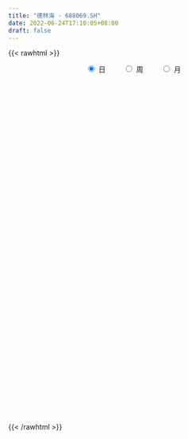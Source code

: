 ```yaml
---
title: "德林海 - 688069.SH"
date: 2022-06-24T17:10:05+08:00
draft: false
---
```

{{< rawhtml >}}
    <div style="text-align: center">
        <label style="padding: 1rem;"><input style="margin-right: .5rem" type="radio" name="period" value="D" checked onclick="period_change(this)">日</label>
        <label style="padding: 1rem;"><input style="margin-right: .5rem" type="radio" name="period" value="W" onclick="period_change(this)">周</label>
        <label style="padding: 1rem;"><input style="margin-right: .5rem" type="radio" name="period" value="M" onclick="period_change(this)">月</label>
    </div>
    <div id="chart" style="height: 700px;"></div> 
    <script type="text/javascript">
        const D_v = [93677.46,52182.31,51827.06,33981.74,26505.98,19137.11,17926.68,19339.42,24303.96,18683.89,17134.97,13377.11,11447.75,19949.18,29196.82,17938.05,12658.68,29806.86,24825.79,13892.78,15264.84,11647.79,11311.52,12765.17,9535.55,9233.59,15041.68,9458.89,7862.81,5105.19,10358.85,4231.89,2905.8,4506.97,6290.43,4703.1,3631.33,7036.57,3127.89,5050.78,4987.23,6193.49,4070.43,8575.22,3436.48,2351.48,2456.66,2104.28,3009.34,1559.45,1830.86,2069.43,4117.67,3912.18,2226.6,2279.69,1812.15,2644.68,2396.75,3240.33,5396.4,3244.3,3629.41,4555.06,3064.76,6438.47,5137.26,7844.57,6648.66,3605.67,2928.32,4538.41,5268.63,4677.07,4340.93,4226.07,4457.02,4857.02,4623.62,5851.42,3403.73,3101.7,3844.32,3073.94,3184.65,5490.24,3430.27,3718.14,4743.76,4038.31,2357.41,3364.7,5530.32,7573.14,4665.45,3254.94,6991.4,3276.77,5532.22,5268.89,2970.92,3210.13,4756.43,5056.07,4980.51,5367.52,4664.9,4570.75,4119.12,4608.38,6399.56,3910.8,5267.02,3517.07,6147.21,4251.77,6709.28,3589.06,11495.56,24255.53,16161.87,15124.19,9750.23,11192.0,14004.21,14953.11,12396.89,9585.35,7440.47,7255.38,10533.1,14235.32,10954.58,7566.96,8082.67,10654.25,6491.43,8355.69,9304.05,6058.83,4812.27,11286.06,7252.68,7857.51,13513.5,22532.73,19321.7,12938.43,7854.5,12315.9,10557.65,7156.27,11275.56,11060.01,7110.91,7168.81,5231.32,6527.81,5850.71,7312.17,7854.84,7429.16,7618.16,7643.63,12282.83,6420.63,5523.84,3660.77,3762.37,6765.65,3372.24,4044.58,6976.57,4211.28,6365.28,3780.75,4220.48,2713.58,3683.99,2016.46,8440.12,8905.58,3811.95,6774.87,5685.2,6538.39,8589.12,14020.47,7364.19,6962.83,4831.37,4454.06,3839.4,5273.05,2817.43,5086.86,3211.27,3146.75,2865.11,3296.49,2639.77,2899.27,1955.84,4783.01,4387.96,4177.79,3621.06,4551.31,5119.97,7939.84,6301.62,5809.59,4508.07,3010.82,2410.77,4266.96,16707.74,5827.24,4056.08,3573.48,4153.22,3179.75,3152.57,3135.73,2520.05,2469.21,3967.2,4381.01,3691.67,3984.54,3051.81,2839.51,2513.45,3307.07,6481.96,3809.91,4073.05,2305.18,3884.01,4340.18,2444.66,3069.17,2157.06,5454.04,8473.06,4569.44,3436.5,4541.76,6955.56,5449.67,6071.04,7311.13,4736.24,3217.25,4112.34,3671.38,8671.7,4876.4,3137.79,6103.13,5046.57,4417.56,5093.34,7577.22,21811.78,7564.97,4368.78,3628.13,4757.16,3155.26,4321.53,2896.18,4667.18,3086.17,2551.4,2189.19,1893.59,3030.15,3464.12,4196.32,2397.97,2361.23,1881.29,2061.02,2731.24,1992.75,1113.99,2724.87,2079.06,2384.74,1282.61,2833.37,1293.91,1261.61,1371.36,1711.1,1399.45,966.52,1276.81,939.13,1854.39,1510.92,2098.25,2297.08,2239.41,1643.67,3499.97,5354.71,3649.71,4493.02,2257.65,1805.47,1622.67,1910.01,3586.72,1858.01,2385.12,2713.17,1762.75,2156.77,2253.28,3929.65,2564.55,2671.65,2855.63,1556.1,2837.14,8011.89,7332.4,3651.04,4872.45,3034.56,4070.58,1507.5,3445.75,1698.34,1671.6,1945.08,1815.03,1451.9,1106.6,1283.6,1435.95,1292.02,941.15,1557.21,1805.29,2710.66,3430.33,1663.0,2199.19,2285.31,1641.75,2016.09,4126.27,2592.01,1629.82,2199.97,1578.73,1059.14,1853.38,1298.98,1331.27,2683.98,1825.9,1149.46,2187.49,1572.84,1387.21,1832.26,664.98,1712.99,1780.13,1020.32,952.23,1468.59,1267.53,985.58,1224.03,1826.64,1261.6,3299.1,1327.06,1989.93,1189.83,1146.1,1738.57,979.77,1865.73,1867.46,1086.19,1680.87,2180.95,1289.19,1766.96,3591.75,1247.47,1210.33,909.09,2412.35,1588.7,1557.25,1229.18,1119.66,658.32,1083.22,951.76,1504.34,672.78,1048.57,1324.67,1108.13,568.07,1280.4,1471.29,1057.4,1039.25,3223.01,3530.84,1174.95,690.72,2453.03,1118.17,636.51,1118.8,863.67,2009.65,2218.1,6626.32,5290.44,3323.32,1080.44,1430.92,1527.06,1304.53,1471.76,2718.21,950.08,1366.12,1077.4,728.62,985.52,1129.23,766.74,1411.54,425.55,618.28,1385.76,1164.54,964.48,1806.67,3987.43,3587.19,2185.43,2053.51,1196.06,766.4,1056.26,1649.7,1361.41,2618.92,4284.91,2769.14,2311.13,3370.3,2092.46,3544.36]
const D_histogram = [0.0,-0.3254700855,-0.3763714905,-1.0404387282,-1.4460139288,-1.5877952749,-1.6329565042,-1.5036169998,-0.8789692101,-0.28093829,0.1880136285,0.2281321949,-0.0031567169,0.5361201724,1.1312970198,1.6071168849,1.6406481028,2.9116009867,3.8682688354,4.5881275353,3.7067386145,3.1396564992,3.5132868709,2.9645449314,2.1047468874,1.3321287393,0.6899095886,-0.2175611744,-0.4723021474,-0.8733860565,-1.5116574105,-1.9879108701,-2.3529012838,-2.678541228,-2.7329797158,-3.0518843792,-3.2020859238,-2.9186690545,-2.6141806299,-2.3683916365,-1.956920817,-1.4280811218,-0.9809708651,-0.9521812023,-0.9909200737,-0.8341226096,-0.6982931837,-0.6864341149,-0.9517218783,-0.8845242592,-0.8006144823,-0.544154203,-0.0385840524,0.4275916484,0.571800155,0.6304255864,0.5849503771,0.537180702,0.3463011553,0.0634528649,-0.1168526261,-0.2455042166,-0.3523454063,-0.513140891,-0.6068959066,-0.4091879242,-0.5079261442,-0.7874137668,-0.7074494388,-0.653017746,-0.4219487559,-0.3918994383,-0.1005159778,-0.003718077,-0.0607518857,-0.1306659009,-0.1466160839,-0.0248260407,-0.0872360723,0.1231918364,0.3133517104,0.4456637477,0.5988601254,0.717460074,0.7656799045,0.9065509748,0.9467098066,0.8307746702,0.7449931344,0.6706992849,0.5453448609,0.3563007478,0.1077171461,-0.2521910224,-0.4607696798,-0.5797444753,-0.7753979562,-0.8654131704,-0.6732032304,-0.7000148469,-0.603918762,-0.5735700808,-0.4896259251,-0.5030090268,-0.586395947,-0.6971031066,-0.6222597204,-0.6506020621,-0.5587702708,-0.4672700452,-0.220165069,0.1088272167,0.2821120615,0.2753234938,0.0705192568,0.0163832117,-0.2353539763,-0.2532336257,0.5138788357,1.2485248926,1.6821483959,1.9847708935,2.0221617902,2.1049980597,1.8593722103,1.6373200123,1.2343735344,1.0994782668,1.0050552401,0.7121058102,0.6198879364,0.883458783,0.9910781991,0.8418019612,0.7767314138,0.3538180311,0.1753409108,-0.096242523,-0.4653338193,-0.5707219329,-0.4957042942,-0.1438504606,0.0213393635,0.1214504231,0.2141753516,0.5764432208,1.1575503026,1.3647263763,1.4007781122,1.3646950082,1.1034908454,0.8272346341,0.2490920294,-0.3876957498,-0.7589418956,-0.9042699731,-1.1025341542,-0.9560343882,-0.8867616871,-0.6792415862,-0.5986176351,-0.3757536259,-0.2953719017,-0.390798807,-0.6632781463,-0.7182284063,-0.7050702191,-0.7421177187,-0.7674326911,-0.6693604907,-0.5511739373,-0.4406356339,-0.4066899553,-0.3507660031,-0.4076430985,-0.4891913548,-0.5737932133,-0.4911930311,-0.4888847007,-0.3648771478,0.0250221193,0.4513145855,0.5962442905,0.8168790966,1.0141006222,1.1942079647,1.1472085785,0.5779970599,0.288182764,-0.0532058172,-0.2653129974,-0.4886881812,-0.5997269173,-0.7123015145,-0.7340746177,-0.803972469,-0.6579448106,-0.5684440494,-0.4954332489,-0.3473878144,-0.2575603464,-0.1764358122,-0.1058930109,-0.0664990824,0.0739877206,0.2486063899,0.3359804493,0.480749719,0.6221759456,0.7654384891,0.817634389,0.6652001646,0.5403158041,0.4124872546,0.2949559527,0.2168092824,-0.24850243,-0.6277508141,-0.8991977648,-1.0344672299,-0.9568717982,-0.8077321534,-0.6860975139,-0.5507771209,-0.4407969209,-0.3246567228,-0.1895822074,-0.0512032918,0.0718985829,0.0920160064,0.1248161858,0.1667526332,0.1888627166,0.233332584,0.375107981,0.4776881152,0.5262608913,0.5302172382,0.4352317476,0.2471190301,0.1694780759,0.0332980874,-0.0840087222,-0.0210484332,0.2167412893,0.2709918421,0.2137619932,0.2078721194,0.2850502528,0.3062136958,0.3874637196,0.5088905991,0.5573532084,0.5709504787,0.4834613538,0.3539665987,0.4370595691,0.434895392,0.4096865771,0.4527463452,0.4057565162,0.3313054231,0.1394052635,0.1733644888,-0.4580280713,-0.9362392844,-1.1553052721,-1.22016326,-1.1732512264,-1.0975505195,-1.0352667485,-0.9593235299,-0.7910977412,-0.6588386502,-0.5347709264,-0.4172933169,-0.2880937089,-0.1468142096,-0.0267327597,0.1216914728,0.2077084491,0.2617525609,0.2795634991,0.3152129836,0.2867039475,0.3024237679,0.2747907811,0.3241919731,0.3362233184,0.277486226,0.1998138549,0.0436900856,-0.0526889039,-0.0751779331,-0.0589383818,-0.0918936148,-0.0905666867,-0.0637864441,-0.0210346862,0.0244291194,0.0302250423,0.0165287738,-0.0304025197,-0.1058461999,-0.172628582,-0.2147716927,-0.3089720959,-0.2067968276,-0.1797894787,0.0626650328,0.1528890052,0.2594059948,0.3125241993,0.303787341,0.4187815781,0.4416103501,0.4880694925,0.5585553519,0.600842048,0.6039989298,0.5102502705,0.4418393779,0.339558393,0.2499922317,0.1616718959,0.1396587917,0.1881212005,0.3805334883,0.5730829856,0.6464666964,0.7464147756,0.7360950047,0.5604364325,0.4160748183,0.1747807957,0.0011302361,-0.1305948876,-0.1688504557,-0.1378345562,-0.1144901727,-0.1013841879,-0.1334419939,-0.1299197905,-0.1748228596,-0.2052059436,-0.2308095111,-0.2713326033,-0.3848346256,-0.5047043392,-0.5770969188,-0.5807981293,-0.560348793,-0.4875429566,-0.3910082397,-0.2218669089,-0.1393844155,-0.0443865789,-0.0364060512,0.0507154313,0.1068152684,0.184959404,0.197097631,0.171884515,0.1203611946,0.0452011083,0.0069261965,-0.0789912915,-0.1454138847,-0.2111202851,-0.3318025932,-0.3554156794,-0.4271824918,-0.3680420802,-0.2712326107,-0.1584605069,-0.0801626447,-0.0439869583,-0.0481341257,-0.0504243493,-0.0845008769,-0.0427095359,0.0528371842,0.0767538588,0.1519865449,0.1612809174,0.1864656881,0.153494662,0.130123624,0.1239090692,0.1036023401,0.0931602367,0.0917888575,0.042996856,-0.0566702497,-0.1273496401,-0.2869074412,-0.3553081508,-0.3315453854,-0.3596345689,-0.4638801061,-0.4676617568,-0.4308229892,-0.3650061103,-0.2823682661,-0.2184028702,-0.1587855644,-0.1308221326,-0.0606869679,-0.019349969,-0.0128640165,0.0531539003,0.1369489664,0.1882528199,0.2192641951,0.2488329325,0.2524059107,0.1712759416,0.163448315,0.180543153,0.2145039814,0.1833765919,0.1464903269,0.1069560916,0.0969469606,0.0451205457,-0.0060514328,-0.1785613557,-0.2779126349,-0.5648841556,-0.4923578695,-0.2916352297,-0.1831541586,-0.1530738667,-0.1120966792,-0.037464181,0.0314614847,0.163324744,0.2762971967,0.337053956,0.3260300314,0.3617476045,0.3915179642,0.400429703,0.3936114806,0.2570552943,0.1816861094,0.13863198,0.1260695958,0.1163974571,0.1585563821,0.2427559473,0.4319397406,0.6441149773,0.6309192772,0.5535767377,0.4266955562,0.3574062724,0.3008668896,0.2163064509,0.2081056549,0.3153679117,0.4210117975,-0.3404802101,-0.8338641249,-1.0516664564,-1.0899450146,-1.0163161325]
const D_fast = [0.0,-0.4068376068,-0.5518318845,-1.4760088042,-2.2430874871,-2.7818176519,-3.2352180072,-3.4817827528,-3.0768772656,-2.549080918,-2.0331255924,-1.9359739773,-2.1680520683,-1.4947451359,-0.6167440335,0.2608550528,0.7045482964,2.7034014269,4.6271364845,6.4940270682,6.5393228011,6.7571548106,8.0091069,8.2015011934,7.8678898712,7.428303908,6.9585621544,5.9967010978,5.623884588,5.0044541647,3.988268458,3.0150372809,2.0618215463,1.0665462951,0.3288628783,-0.7530128798,-1.7037359054,-2.1499862997,-2.4990430326,-2.8453519483,-2.923111333,-2.7512919184,-2.5494243779,-2.7586800157,-3.0451489055,-3.0968820938,-3.1356259638,-3.2953754237,-3.7985936567,-3.9525271024,-4.0687709461,-3.9483492175,-3.45242508,-2.8793514671,-2.5921929218,-2.3759610938,-2.2751987089,-2.1886732084,-2.2929774663,-2.5599625405,-2.769481188,-2.9595088327,-3.1544363739,-3.4435170814,-3.6889960736,-3.5935850723,-3.8193048283,-4.2956458926,-4.3925439243,-4.501366668,-4.3757848669,-4.4437104089,-4.1774559429,-4.0815875613,-4.1538093414,-4.2563898319,-4.3089940357,-4.1934105028,-4.2776295524,-4.0364036847,-3.7679058831,-3.5241779088,-3.2212664998,-2.9233015327,-2.6836617261,-2.3161529121,-2.0393166287,-1.9475580974,-1.8470913496,-1.753710378,-1.7427285868,-1.8426975129,-2.0643518281,-2.4873077522,-2.8110788295,-3.0749897438,-3.4644927138,-3.7708612207,-3.7469520882,-3.9487674164,-4.0036510221,-4.1166948611,-4.1551571866,-4.294292545,-4.524278452,-4.8092613883,-4.8899829322,-5.0809757893,-5.1288365658,-5.1541538515,-4.9620901425,-4.6058910527,-4.3620781925,-4.3000358868,-4.4872103095,-4.5372505517,-4.8478262337,-4.9290142897,-4.0334321193,-2.9866548392,-2.132494237,-1.333679016,-0.7907476718,-0.1816618873,0.0375553158,0.2248331209,0.1304800266,0.2704543257,0.427295109,0.3123721317,0.375126242,0.8595617844,1.2149507502,1.2761250027,1.4052373087,1.0707784338,0.9361365411,0.6404924766,0.1550677255,-0.0930008713,-0.1419093061,0.1739819122,0.3445065772,0.4749802426,0.621249009,1.1276276835,1.9981223408,2.5464800087,2.9327262726,3.2378169207,3.2524854692,3.1830379164,2.6671683191,1.9334566024,1.3724749827,1.001079412,0.5271816923,0.4346728613,0.2822551406,0.319964845,0.2509343872,0.37985999,0.3863987387,0.1932721317,-0.2450267442,-0.4795341058,-0.6426434733,-0.8652204026,-1.0823935477,-1.15166147,-1.1712684009,-1.170889006,-1.2386158162,-1.2703833648,-1.4291712349,-1.6330173298,-1.8610674916,-1.9012655672,-2.021178412,-1.9883901461,-1.5922353492,-1.0531142365,-0.7591234589,-0.3342688787,0.1164778025,0.5951371361,0.8349398945,0.4102276409,0.1924590361,-0.1622309995,-0.4406664291,-0.7862136582,-1.0471841236,-1.3378340994,-1.5431258571,-1.8140168255,-1.8324753698,-1.885085621,-1.9359331327,-1.8747346518,-1.8492972704,-1.8122816893,-1.7682121407,-1.7454429828,-1.5864592496,-1.3496889828,-1.1783198111,-0.9133631117,-0.6163928987,-0.2817707329,-0.0251662357,-0.011300419,-0.0011058285,-0.0258125643,-0.069604878,-0.0935492278,-0.6209865476,-1.1571726353,-1.6534190272,-2.0473052997,-2.2089278176,-2.2617212111,-2.3116109501,-2.3139848373,-2.3142038676,-2.2792278501,-2.1915488866,-2.0659707939,-1.9248942735,-1.8817728484,-1.8177686225,-1.7341440168,-1.6648182543,-1.5620152409,-1.3264628487,-1.1044606856,-0.9243226868,-0.7878120303,-0.773989584,-0.9003225439,-0.9355939792,-1.0634494459,-1.2017584361,-1.1440602553,-0.8520852105,-0.7300866972,-0.7338760478,-0.6877978917,-0.5393571951,-0.4416403281,-0.2635243744,-0.0148748452,0.1729260663,0.3292609563,0.3626371697,0.3216340644,0.513991927,0.6205515979,0.6977644273,0.8540107817,0.9084600817,0.9168353444,0.7597865006,0.8370868481,0.0911872703,-0.6210837639,-1.1289760697,-1.4988748726,-1.7452756456,-1.9439625686,-2.1404954847,-2.3043831485,-2.3339317951,-2.3663823667,-2.3760073745,-2.3628530942,-2.3056769135,-2.2011009666,-2.0877027066,-1.9088556059,-1.7709115173,-1.6514292653,-1.5637274524,-1.449274722,-1.4061077711,-1.3147820088,-1.2737173003,-1.1432681151,-1.0471809401,-1.0365464761,-1.0642653835,-1.2094666313,-1.3190178468,-1.3603013593,-1.3587964034,-1.4147250402,-1.4360397837,-1.4252061521,-1.3877130658,-1.3361419804,-1.3227897968,-1.3323538719,-1.3868857954,-1.4887910255,-1.5987305531,-1.694566587,-1.8660100142,-1.8155339528,-1.8334739735,-1.5753532038,-1.4469069801,-1.2755384918,-1.1442892374,-1.0770792605,-0.8573896289,-0.7241582694,-0.5556817538,-0.3455570564,-0.1530598484,0.0010967658,0.0349106742,0.0769596261,0.0595682394,0.032500136,-0.0154022258,-0.002500632,0.0929920769,0.3805377368,0.7163579805,0.9513583653,1.2379101385,1.4116141187,1.3760646546,1.3357217451,1.1381229214,0.9647549208,0.8003810751,0.7199128932,0.7164701536,0.711191994,0.6989519317,0.6335336273,0.6045758831,0.515967099,0.4342825292,0.3509765839,0.2426203408,0.0329096622,-0.2131361363,-0.4298029455,-0.5787036884,-0.6983415504,-0.747421453,-0.7486387961,-0.6349641926,-0.587327803,-0.5034266111,-0.5045475963,-0.4047472559,-0.3219436018,-0.1975596151,-0.1361469804,-0.1183889677,-0.1398219894,-0.2036817986,-0.2402251613,-0.3458904722,-0.4486665366,-0.5671530082,-0.7707859646,-0.8832529707,-1.061815406,-1.0946855145,-1.0656841976,-0.9925272206,-0.9342700196,-0.9090910727,-0.9252717716,-0.9401680825,-0.9953698293,-0.9642558723,-0.8554998561,-0.8123947169,-0.6991653945,-0.6495507927,-0.5777495999,-0.5723469605,-0.5631870925,-0.5384243801,-0.5328305241,-0.5199825683,-0.4984067332,-0.5364495207,-0.6502841888,-0.7528009892,-0.9840856507,-1.1413133979,-1.2004369789,-1.3184348046,-1.5386503684,-1.6593474582,-1.730214438,-1.7556490866,-1.7436033089,-1.7342386306,-1.7143177158,-1.7190598172,-1.6640963945,-1.6275968878,-1.6243269394,-1.5450205475,-1.4269882399,-1.3286211814,-1.2427937574,-1.1510167869,-1.084342331,-1.1226533148,-1.0896188626,-1.0273882364,-0.9398014125,-0.9250846541,-0.9253483374,-0.9381435498,-0.9239159407,-0.9644622191,-1.0171470559,-1.2342973176,-1.4031267556,-1.8313193151,-1.8818824964,-1.7540686641,-1.6913761326,-1.6995643073,-1.6866112897,-1.6213448367,-1.5445537999,-1.3718593545,-1.1898126027,-1.0447923543,-0.9743087711,-0.8481542968,-0.7205044461,-0.6114852816,-0.5199006338,-0.5921929966,-0.6221406541,-0.6305367885,-0.6115817738,-0.5921545482,-0.5103565277,-0.3654679757,-0.0682992472,0.3049047338,0.449438853,0.510490498,0.4902832055,0.5103454898,0.5290228294,0.4985390034,0.5423646211,0.7284688559,0.9393656911,0.0927536309,-0.6090963151,-1.0898152607,-1.4005800726,-1.5810302236]
const D_slow = [0.0,-0.0813675214,-0.175460394,-0.435570076,-0.7970735582,-1.194022377,-1.602261503,-1.978165753,-2.1979080555,-2.268142628,-2.2211392209,-2.1641061722,-2.1648953514,-2.0308653083,-1.7480410533,-1.3462618321,-0.9360998064,-0.2081995597,0.7588676491,1.9058995329,2.8325841865,3.6174983114,4.4958200291,5.2369562619,5.7631429838,6.0961751686,6.2686525658,6.2142622722,6.0961867353,5.8778402212,5.4999258686,5.002948151,4.4147228301,3.7450875231,3.0618425941,2.2988714993,1.4983500184,0.7686827548,0.1151375973,-0.4769603118,-0.9661905161,-1.3232107965,-1.5684535128,-1.8064988134,-2.0542288318,-2.2627594842,-2.4373327801,-2.6089413089,-2.8468717784,-3.0680028432,-3.2681564638,-3.4041950145,-3.4138410276,-3.3069431155,-3.1639930768,-3.0063866802,-2.8601490859,-2.7258539104,-2.6392786216,-2.6234154054,-2.6526285619,-2.714004616,-2.8020909676,-2.9303761904,-3.082100167,-3.1843971481,-3.3113786841,-3.5082321258,-3.6850944855,-3.848348922,-3.953836111,-4.0518109706,-4.076939965,-4.0778694843,-4.0930574557,-4.1257239309,-4.1623779519,-4.1685844621,-4.1903934801,-4.159595521,-4.0812575935,-3.9698416565,-3.8201266252,-3.6407616067,-3.4493416306,-3.2227038869,-2.9860264352,-2.7783327677,-2.5920844841,-2.4244096629,-2.2880734476,-2.1989982607,-2.1720689742,-2.2351167298,-2.3503091497,-2.4952452686,-2.6890947576,-2.9054480502,-3.0737488578,-3.2487525695,-3.39973226,-3.5431247802,-3.6655312615,-3.7912835182,-3.937882505,-4.1121582816,-4.2677232117,-4.4303737272,-4.570066295,-4.6868838063,-4.7419250735,-4.7147182694,-4.644190254,-4.5753593805,-4.5577295663,-4.5536337634,-4.6124722575,-4.6757806639,-4.547310955,-4.2351797319,-3.8146426329,-3.3184499095,-2.812909462,-2.286659947,-1.8218168945,-1.4124868914,-1.1038935078,-0.8290239411,-0.5777601311,-0.3997336785,-0.2447616944,-0.0238969986,0.2238725511,0.4343230414,0.6285058949,0.7169604027,0.7607956304,0.7367349996,0.6204015448,0.4777210616,0.353794988,0.3178323729,0.3231672137,0.3535298195,0.4070736574,0.5511844626,0.8405720383,1.1817536324,1.5319481604,1.8731219125,2.1489946238,2.3558032823,2.4180762897,2.3211523522,2.1314168783,1.905349385,1.6297158465,1.3907072495,1.1690168277,0.9992064311,0.8495520224,0.7556136159,0.6817706404,0.5840709387,0.4182514021,0.2386943005,0.0624267458,-0.1231026839,-0.3149608567,-0.4823009793,-0.6200944637,-0.7302533721,-0.831925861,-0.9196173617,-1.0215281363,-1.143825975,-1.2872742784,-1.4100725361,-1.5322937113,-1.6235129982,-1.6172574684,-1.504428822,-1.3553677494,-1.1511479753,-0.8976228197,-0.5990708286,-0.3122686839,-0.167769419,-0.095723728,-0.1090251823,-0.1753534316,-0.2975254769,-0.4474572063,-0.6255325849,-0.8090512393,-1.0100443566,-1.1745305592,-1.3166415716,-1.4404998838,-1.5273468374,-1.591736924,-1.6358458771,-1.6623191298,-1.6789439004,-1.6604469702,-1.5982953727,-1.5143002604,-1.3941128307,-1.2385688443,-1.047209222,-0.8428006247,-0.6765005836,-0.5414216326,-0.4382998189,-0.3645608307,-0.3103585101,-0.3724841176,-0.5294218212,-0.7542212624,-1.0128380698,-1.2520560194,-1.4539890577,-1.6255134362,-1.7632077164,-1.8734069466,-1.9545711273,-2.0019666792,-2.0147675021,-1.9967928564,-1.9737888548,-1.9425848084,-1.90089665,-1.8536809709,-1.7953478249,-1.7015708296,-1.5821488008,-1.450583578,-1.3180292685,-1.2092213316,-1.147441574,-1.1050720551,-1.0967475332,-1.1177497138,-1.1230118221,-1.0688264998,-1.0010785393,-0.947638041,-0.8956700111,-0.8244074479,-0.7478540239,-0.650988094,-0.5237654443,-0.3844271422,-0.2416895225,-0.120824184,-0.0323325343,0.0769323579,0.1856562059,0.2880778502,0.4012644365,0.5027035655,0.5855299213,0.6203812372,0.6637223594,0.5492153416,0.3151555205,0.0263292024,-0.2787116126,-0.5720244192,-0.8464120491,-1.1052287362,-1.3450596187,-1.542834054,-1.7075437165,-1.8412364481,-1.9455597773,-2.0175832046,-2.054286757,-2.0609699469,-2.0305470787,-1.9786199664,-1.9131818262,-1.8432909514,-1.7644877055,-1.6928117187,-1.6172057767,-1.5485080814,-1.4674600881,-1.3834042585,-1.3140327021,-1.2640792383,-1.2531567169,-1.2663289429,-1.2851234262,-1.2998580216,-1.3228314253,-1.345473097,-1.361419708,-1.3666783796,-1.3605710997,-1.3530148392,-1.3488826457,-1.3564832756,-1.3829448256,-1.4261019711,-1.4797948943,-1.5570379183,-1.6087371252,-1.6536844948,-1.6380182366,-1.5997959853,-1.5349444866,-1.4568134368,-1.3808666015,-1.276171207,-1.1657686195,-1.0437512464,-0.9041124084,-0.7539018964,-0.6029021639,-0.4753395963,-0.3648797518,-0.2799901536,-0.2174920957,-0.1770741217,-0.1421594238,-0.0951291236,0.0000042484,0.1432749948,0.3048916689,0.4914953629,0.675519114,0.8156282221,0.9196469267,0.9633421257,0.9636246847,0.9309759628,0.8887633489,0.8543047098,0.8256821666,0.8003361197,0.7669756212,0.7344956736,0.6907899587,0.6394884728,0.581786095,0.5139529441,0.4177442878,0.2915682029,0.1472939732,0.0020944409,-0.1379927573,-0.2598784965,-0.3576305564,-0.4130972836,-0.4479433875,-0.4590400322,-0.4681415451,-0.4554626872,-0.4287588701,-0.3825190191,-0.3332446114,-0.2902734826,-0.260183184,-0.2488829069,-0.2471513578,-0.2668991807,-0.3032526518,-0.3560327231,-0.4389833714,-0.5278372913,-0.6346329142,-0.7266434343,-0.7944515869,-0.8340667137,-0.8541073749,-0.8651041144,-0.8771376459,-0.8897437332,-0.9108689524,-0.9215463364,-0.9083370403,-0.8891485756,-0.8511519394,-0.8108317101,-0.764215288,-0.7258416225,-0.6933107165,-0.6623334493,-0.6364328642,-0.613142805,-0.5901955907,-0.5794463767,-0.5936139391,-0.6254513491,-0.6971782094,-0.7860052471,-0.8688915935,-0.9588002357,-1.0747702622,-1.1916857014,-1.2993914487,-1.3906429763,-1.4612350428,-1.5158357604,-1.5555321515,-1.5882376846,-1.6034094266,-1.6082469188,-1.611462923,-1.5981744479,-1.5639372063,-1.5168740013,-1.4620579525,-1.3998497194,-1.3367482417,-1.2939292563,-1.2530671776,-1.2079313893,-1.154305394,-1.108461246,-1.0718386643,-1.0450996414,-1.0208629012,-1.0095827648,-1.011095623,-1.0557359619,-1.1252141207,-1.2664351596,-1.3895246269,-1.4624334344,-1.508221974,-1.5464904407,-1.5745146105,-1.5838806557,-1.5760152846,-1.5351840986,-1.4661097994,-1.3818463104,-1.3003388025,-1.2099019014,-1.1120224103,-1.0119149846,-0.9135121144,-0.8492482909,-0.8038267635,-0.7691687685,-0.7376513696,-0.7085520053,-0.6689129098,-0.608223923,-0.5002389878,-0.3392102435,-0.1814804242,-0.0430862397,0.0635876493,0.1529392174,0.2281559398,0.2822325525,0.3342589662,0.4131009442,0.5183538935,0.433233841,0.2247678098,-0.0381488043,-0.3106350579,-0.5647140911]
const D_data = [['2020-07-22', 92.0, 101.7, 86.99, 125.0],['2020-07-23', 94.78, 96.6, 92.8, 102.08],['2020-07-24', 96.01, 98.72, 96.0, 105.5],['2020-07-27', 97.98, 88.48, 87.05, 98.0],['2020-07-28', 88.99, 87.73, 84.11, 91.77],['2020-07-29', 86.93, 88.19, 84.8, 89.52],['2020-07-30', 88.36, 87.4, 86.88, 89.65],['2020-07-31', 87.6, 88.3, 85.79, 88.77],['2020-08-03', 88.67, 95.3, 88.67, 96.8],['2020-08-04', 96.58, 97.5, 95.28, 100.0],['2020-08-05', 97.65, 98.42, 94.3, 99.55],['2020-08-06', 99.0, 94.28, 92.9, 101.0],['2020-08-07', 94.2, 90.14, 90.02, 94.99],['2020-08-10', 90.68, 100.55, 89.02, 104.8],['2020-08-11', 101.3, 104.73, 101.3, 111.01],['2020-08-12', 105.88, 107.02, 96.84, 108.73],['2020-08-13', 107.11, 104.0, 101.88, 109.99],['2020-08-14', 104.42, 124.8, 104.42, 124.8],['2020-08-17', 130.6, 129.67, 120.79, 133.9],['2020-08-18', 125.67, 134.84, 125.38, 140.87],['2020-08-19', 134.37, 118.0, 116.57, 135.88],['2020-08-20', 115.89, 121.22, 115.89, 127.5],['2020-08-21', 123.99, 135.74, 121.47, 136.85],['2020-08-24', 132.71, 127.0, 125.5, 147.98],['2020-08-25', 129.29, 122.1, 117.5, 129.29],['2020-08-26', 121.07, 120.99, 119.45, 131.5],['2020-08-27', 121.42, 120.48, 104.7, 123.0],['2020-08-28', 117.35, 114.03, 108.61, 119.88],['2020-08-31', 115.73, 119.66, 114.0, 122.8],['2020-09-01', 123.5, 116.36, 115.55, 123.5],['2020-09-02', 118.78, 110.42, 108.79, 119.06],['2020-09-03', 109.02, 108.77, 107.01, 110.69],['2020-09-04', 106.01, 106.81, 105.11, 110.59],['2020-09-07', 105.0, 103.99, 102.32, 109.15],['2020-09-08', 105.49, 104.67, 98.03, 107.5],['2020-09-09', 100.02, 98.4, 98.16, 102.73],['2020-09-10', 100.99, 97.0, 97.0, 101.94],['2020-09-11', 99.99, 100.5, 94.0, 103.86],['2020-09-14', 103.5, 100.2, 98.27, 103.63],['2020-09-15', 99.9, 98.93, 97.18, 100.64],['2020-09-16', 98.99, 100.95, 96.9, 102.86],['2020-09-17', 100.47, 103.45, 99.92, 105.66],['2020-09-18', 102.51, 103.9, 100.5, 105.65],['2020-09-21', 100.15, 98.93, 95.8, 107.5],['2020-09-22', 97.14, 97.0, 95.0, 99.74],['2020-09-23', 97.0, 98.73, 97.0, 99.75],['2020-09-24', 99.34, 98.31, 97.0, 99.34],['2020-09-25', 95.0, 96.24, 95.0, 99.12],['2020-09-28', 97.8, 91.03, 91.03, 97.8],['2020-09-29', 92.0, 93.5, 91.2, 94.01],['2020-09-30', 93.0, 92.99, 91.26, 94.04],['2020-10-09', 93.58, 95.06, 93.58, 96.5],['2020-10-12', 96.82, 99.53, 94.72, 101.66],['2020-10-13', 99.53, 101.35, 99.5, 102.5],['2020-10-14', 98.0, 98.91, 97.67, 101.0],['2020-10-15', 99.56, 98.43, 97.2, 102.88],['2020-10-16', 98.49, 97.23, 96.0, 98.88],['2020-10-19', 96.16, 97.0, 94.56, 97.64],['2020-10-20', 96.73, 94.53, 93.02, 96.73],['2020-10-21', 93.96, 91.88, 91.17, 93.97],['2020-10-22', 92.47, 91.51, 88.08, 92.5],['2020-10-23', 90.12, 90.79, 90.03, 93.33],['2020-10-26', 90.77, 89.79, 88.28, 91.91],['2020-10-27', 89.29, 87.63, 86.1, 89.37],['2020-10-28', 86.12, 86.9, 86.11, 88.27],['2020-10-29', 86.0, 89.98, 86.0, 94.1],['2020-10-30', 89.98, 85.7, 85.7, 90.74],['2020-11-02', 86.1, 81.4, 79.25, 86.8],['2020-11-03', 81.48, 84.25, 80.2, 85.34],['2020-11-04', 84.28, 83.21, 82.21, 86.5],['2020-11-05', 85.97, 85.21, 83.59, 86.0],['2020-11-06', 85.88, 82.5, 81.35, 85.88],['2020-11-09', 82.49, 85.87, 82.01, 86.0],['2020-11-10', 86.0, 83.86, 83.23, 86.51],['2020-11-11', 83.0, 81.43, 81.25, 83.97],['2020-11-12', 82.21, 80.26, 80.12, 82.39],['2020-11-13', 80.0, 80.0, 79.0, 81.59],['2020-11-16', 80.96, 81.35, 80.03, 82.2],['2020-11-17', 81.35, 78.56, 78.4, 81.35],['2020-11-18', 79.77, 81.8, 78.5, 82.63],['2020-11-19', 81.39, 82.22, 80.82, 82.45],['2020-11-20', 82.22, 82.1, 81.01, 83.6],['2020-11-23', 81.22, 83.0, 81.22, 83.58],['2020-11-24', 83.0, 83.3, 82.05, 84.35],['2020-11-25', 82.81, 82.96, 82.41, 84.12],['2020-11-26', 81.71, 84.83, 81.71, 85.33],['2020-11-27', 85.3, 84.36, 83.67, 85.66],['2020-11-30', 84.21, 82.5, 82.16, 84.71],['2020-12-01', 82.79, 82.58, 81.63, 83.08],['2020-12-02', 82.08, 82.5, 82.08, 83.8],['2020-12-03', 82.5, 81.47, 81.3, 82.8],['2020-12-04', 81.42, 79.86, 79.83, 81.78],['2020-12-07', 80.06, 77.8, 77.71, 80.14],['2020-12-08', 77.8, 74.38, 74.25, 78.37],['2020-12-09', 74.05, 74.12, 73.63, 76.54],['2020-12-10', 74.19, 73.59, 72.53, 75.3],['2020-12-11', 72.95, 70.86, 70.0, 74.27],['2020-12-14', 70.21, 70.35, 69.52, 71.43],['2020-12-15', 72.05, 73.12, 70.13, 74.32],['2020-12-16', 72.63, 69.82, 69.82, 73.79],['2020-12-17', 70.21, 70.55, 68.06, 71.2],['2020-12-18', 70.14, 69.1, 68.88, 70.48],['2020-12-21', 69.98, 69.14, 68.16, 69.98],['2020-12-22', 68.98, 67.18, 66.76, 69.0],['2020-12-23', 67.18, 65.05, 64.52, 67.48],['2020-12-24', 65.21, 63.09, 62.67, 66.34],['2020-12-25', 62.88, 64.19, 62.36, 65.0],['2020-12-28', 64.18, 61.89, 61.31, 64.43],['2020-12-29', 62.28, 62.44, 60.42, 63.28],['2020-12-30', 61.65, 61.86, 61.16, 62.48],['2020-12-31', 61.89, 63.78, 61.4, 64.48],['2021-01-04', 63.78, 65.65, 63.0, 66.66],['2021-01-05', 65.65, 64.55, 63.45, 66.08],['2021-01-06', 64.6, 62.31, 62.31, 64.85],['2021-01-07', 62.87, 58.74, 58.51, 62.87],['2021-01-08', 58.88, 59.31, 57.53, 60.83],['2021-01-11', 59.33, 55.26, 55.18, 59.99],['2021-01-12', 55.79, 56.6, 55.07, 56.81],['2021-01-13', 67.58, 67.92, 64.5, 67.92],['2021-01-14', 71.66, 71.67, 69.0, 73.58],['2021-01-15', 70.98, 71.67, 69.12, 74.28],['2021-01-18', 71.8, 72.99, 71.32, 74.78],['2021-01-19', 72.52, 71.76, 71.41, 74.27],['2021-01-20', 72.39, 73.95, 70.99, 74.51],['2021-01-21', 73.8, 70.69, 70.63, 73.8],['2021-01-22', 71.59, 70.89, 70.41, 73.29],['2021-01-25', 69.73, 67.9, 67.9, 70.59],['2021-01-26', 67.58, 70.6, 67.38, 71.1],['2021-01-27', 70.3, 71.23, 68.84, 71.71],['2021-01-28', 69.93, 68.31, 68.1, 71.9],['2021-01-29', 69.0, 70.27, 67.21, 72.58],['2021-02-01', 71.88, 75.78, 70.3, 76.47],['2021-02-02', 75.0, 75.6, 74.3, 77.88],['2021-02-03', 75.29, 73.05, 72.96, 76.4],['2021-02-04', 72.81, 74.25, 71.77, 76.35],['2021-02-05', 73.99, 68.99, 68.98, 74.48],['2021-02-08', 68.44, 70.74, 66.77, 71.81],['2021-02-09', 70.74, 68.49, 67.32, 71.88],['2021-02-10', 68.18, 65.4, 65.14, 68.8],['2021-02-18', 66.23, 67.08, 65.43, 67.63],['2021-02-19', 66.08, 68.89, 66.08, 69.14],['2021-02-22', 68.9, 73.31, 68.66, 73.88],['2021-02-23', 73.19, 72.37, 71.11, 73.66],['2021-02-24', 73.36, 72.38, 71.0, 74.5],['2021-02-25', 76.0, 73.0, 73.0, 78.82],['2021-02-26', 71.71, 78.0, 71.24, 83.8],['2021-03-01', 79.0, 84.1, 78.99, 84.28],['2021-03-02', 85.0, 82.71, 82.0, 85.59],['2021-03-03', 82.5, 82.53, 81.72, 83.22],['2021-03-04', 82.07, 82.98, 81.03, 84.28],['2021-03-05', 81.9, 80.63, 79.01, 82.65],['2021-03-08', 80.48, 80.08, 79.83, 81.99],['2021-03-09', 80.4, 74.75, 74.71, 80.5],['2021-03-10', 74.98, 71.0, 71.0, 75.46],['2021-03-11', 71.0, 71.45, 69.31, 72.85],['2021-03-12', 71.22, 72.5, 70.2, 73.69],['2021-03-15', 73.0, 70.35, 69.66, 73.5],['2021-03-16', 70.57, 73.92, 70.41, 75.0],['2021-03-17', 73.99, 72.98, 71.5, 73.99],['2021-03-18', 72.98, 74.99, 72.7, 75.38],['2021-03-19', 74.88, 73.8, 73.6, 75.8],['2021-03-22', 73.66, 76.13, 73.66, 76.47],['2021-03-23', 77.19, 75.0, 74.38, 77.3],['2021-03-24', 74.63, 72.57, 72.12, 76.0],['2021-03-25', 72.2, 69.0, 68.31, 72.2],['2021-03-26', 68.68, 70.33, 68.68, 71.39],['2021-03-29', 70.38, 70.52, 70.1, 71.69],['2021-03-30', 70.28, 69.24, 68.89, 70.28],['2021-03-31', 69.24, 68.58, 68.38, 69.83],['2021-04-01', 68.3, 69.69, 67.5, 70.47],['2021-04-02', 69.0, 69.96, 68.01, 69.96],['2021-04-06', 69.86, 69.99, 68.68, 70.34],['2021-04-07', 69.9, 68.97, 68.72, 70.98],['2021-04-08', 69.14, 69.06, 68.63, 69.46],['2021-04-09', 69.07, 67.2, 66.87, 69.46],['2021-04-12', 67.16, 66.0, 65.88, 67.85],['2021-04-13', 66.01, 64.91, 64.68, 66.48],['2021-04-14', 65.06, 66.38, 64.72, 66.88],['2021-04-15', 66.6, 65.0, 64.79, 66.6],['2021-04-16', 64.8, 66.3, 64.8, 66.45],['2021-04-19', 66.3, 70.66, 66.01, 70.94],['2021-04-20', 70.5, 73.3, 69.5, 73.6],['2021-04-21', 73.33, 71.54, 71.0, 73.33],['2021-04-22', 72.7, 73.87, 71.65, 74.81],['2021-04-23', 73.87, 75.3, 73.55, 75.7],['2021-04-26', 75.1, 76.89, 74.87, 79.2],['2021-04-27', 76.26, 75.28, 73.28, 78.11],['2021-04-28', 73.7, 67.72, 67.21, 74.0],['2021-04-29', 68.0, 69.22, 67.72, 71.0],['2021-04-30', 69.22, 66.94, 66.31, 70.46],['2021-05-06', 66.97, 66.91, 66.52, 68.38],['2021-05-07', 67.6, 65.25, 65.14, 67.6],['2021-05-10', 65.2, 65.26, 64.93, 66.69],['2021-05-11', 65.65, 64.03, 63.2, 65.65],['2021-05-12', 63.98, 64.12, 63.33, 64.37],['2021-05-13', 63.71, 62.52, 62.51, 64.7],['2021-05-14', 63.37, 64.69, 62.52, 64.75],['2021-05-17', 64.19, 63.95, 63.21, 65.0],['2021-05-18', 64.46, 63.56, 63.17, 64.46],['2021-05-19', 63.27, 64.55, 63.0, 65.37],['2021-05-20', 64.2, 64.0, 63.3, 64.78],['2021-05-21', 64.0, 63.95, 63.38, 65.33],['2021-05-24', 64.49, 63.88, 63.52, 64.49],['2021-05-25', 64.21, 63.48, 62.75, 64.21],['2021-05-26', 63.4, 65.0, 63.39, 65.18],['2021-05-27', 65.0, 66.18, 64.66, 66.6],['2021-05-28', 66.15, 65.81, 65.02, 66.73],['2021-05-31', 65.51, 67.28, 65.48, 67.5],['2021-06-01', 67.88, 68.27, 67.21, 68.32],['2021-06-02', 68.27, 69.46, 67.63, 69.97],['2021-06-03', 69.46, 69.35, 68.04, 69.87],['2021-06-04', 68.71, 67.0, 67.0, 69.35],['2021-06-07', 67.45, 66.99, 66.66, 67.81],['2021-06-08', 66.68, 66.58, 66.28, 67.29],['2021-06-09', 66.58, 66.27, 66.01, 67.3],['2021-06-10', 66.5, 66.39, 65.68, 66.5],['2021-06-11', 66.07, 60.0, 59.1, 66.07],['2021-06-15', 59.59, 58.37, 58.0, 59.78],['2021-06-16', 57.81, 57.25, 57.0, 58.85],['2021-06-17', 57.01, 56.95, 56.5, 57.55],['2021-06-18', 56.94, 58.5, 56.68, 58.78],['2021-06-21', 58.48, 59.11, 58.22, 59.29],['2021-06-22', 59.13, 58.68, 58.18, 59.49],['2021-06-23', 58.8, 58.81, 58.6, 59.94],['2021-06-24', 58.8, 58.5, 58.02, 58.88],['2021-06-25', 58.31, 58.61, 57.98, 58.68],['2021-06-28', 58.53, 59.04, 58.48, 59.83],['2021-06-29', 59.04, 59.44, 58.9, 60.28],['2021-06-30', 59.5, 59.68, 59.41, 60.59],['2021-07-01', 59.7, 58.56, 58.21, 59.7],['2021-07-02', 58.56, 58.67, 57.5, 59.19],['2021-07-05', 58.67, 58.83, 58.51, 59.46],['2021-07-06', 58.53, 58.63, 58.21, 59.6],['2021-07-07', 58.53, 59.0, 57.63, 59.53],['2021-07-08', 58.89, 60.72, 58.54, 61.38],['2021-07-09', 60.0, 61.0, 60.0, 61.18],['2021-07-12', 61.69, 60.92, 60.3, 61.78],['2021-07-13', 60.59, 60.73, 60.4, 60.98],['2021-07-14', 60.3, 59.45, 59.2, 60.8],['2021-07-15', 59.85, 57.62, 57.49, 60.27],['2021-07-16', 57.51, 58.29, 57.5, 58.45],['2021-07-19', 58.2, 56.9, 56.52, 58.2],['2021-07-20', 56.36, 56.27, 56.08, 56.86],['2021-07-21', 56.37, 58.18, 56.37, 59.32],['2021-07-22', 58.2, 61.11, 57.22, 62.29],['2021-07-23', 60.5, 59.65, 59.4, 61.11],['2021-07-26', 59.65, 58.3, 57.68, 59.85],['2021-07-27', 58.3, 58.81, 57.72, 59.68],['2021-07-28', 58.85, 60.12, 57.79, 60.99],['2021-07-29', 60.98, 59.81, 59.66, 61.34],['2021-07-30', 59.3, 61.02, 59.3, 61.59],['2021-08-02', 61.29, 62.35, 60.5, 63.47],['2021-08-03', 62.4, 62.26, 61.8, 63.42],['2021-08-04', 61.89, 62.4, 61.4, 62.7],['2021-08-05', 62.45, 61.33, 60.8, 62.7],['2021-08-06', 61.29, 60.54, 60.03, 61.3],['2021-08-09', 60.6, 63.4, 59.77, 64.0],['2021-08-10', 63.4, 62.92, 62.31, 63.88],['2021-08-11', 63.5, 62.93, 62.72, 63.5],['2021-08-12', 62.69, 64.23, 62.61, 64.3],['2021-08-13', 64.6, 63.5, 62.73, 64.6],['2021-08-16', 63.94, 63.2, 62.63, 64.28],['2021-08-17', 63.67, 61.28, 61.0, 63.67],['2021-08-18', 61.22, 63.9, 60.7, 64.46],['2021-08-19', 56.2, 53.91, 53.61, 57.0],['2021-08-20', 53.72, 52.32, 52.0, 53.91],['2021-08-23', 52.37, 52.86, 52.02, 53.14],['2021-08-24', 52.86, 53.05, 52.31, 53.44],['2021-08-25', 53.17, 53.38, 52.6, 53.66],['2021-08-26', 53.36, 53.06, 52.66, 53.38],['2021-08-27', 53.14, 52.27, 52.01, 53.28],['2021-08-30', 52.3, 51.84, 51.39, 52.3],['2021-08-31', 52.16, 52.75, 52.16, 53.57],['2021-09-01', 52.52, 52.3, 51.88, 52.65],['2021-09-02', 52.28, 52.16, 51.75, 52.38],['2021-09-03', 52.47, 52.08, 51.9, 52.86],['2021-09-06', 52.18, 52.33, 51.91, 52.49],['2021-09-07', 52.49, 52.75, 52.29, 52.95],['2021-09-08', 52.74, 52.83, 52.55, 53.48],['2021-09-09', 53.16, 53.66, 52.76, 53.76],['2021-09-10', 53.21, 53.36, 53.0, 53.77],['2021-09-13', 53.98, 53.25, 53.17, 53.98],['2021-09-14', 52.83, 52.94, 52.58, 53.61],['2021-09-15', 52.94, 53.29, 52.6, 53.43],['2021-09-16', 52.8, 52.5, 52.42, 53.56],['2021-09-17', 52.41, 53.02, 52.01, 53.2],['2021-09-22', 52.25, 52.45, 52.25, 52.99],['2021-09-23', 52.45, 53.5, 52.45, 53.61],['2021-09-24', 53.7, 53.26, 52.86, 53.7],['2021-09-27', 52.88, 52.3, 51.88, 53.6],['2021-09-28', 51.68, 51.7, 51.67, 52.25],['2021-09-29', 52.15, 50.0, 49.89, 52.15],['2021-09-30', 50.91, 49.88, 49.88, 50.91],['2021-10-08', 50.21, 50.25, 50.0, 50.75],['2021-10-11', 50.57, 50.48, 49.53, 50.58],['2021-10-12', 50.38, 49.57, 49.38, 50.39],['2021-10-13', 49.6, 49.65, 49.08, 49.8],['2021-10-14', 49.65, 49.79, 49.4, 49.85],['2021-10-15', 50.3, 49.95, 49.58, 50.7],['2021-10-18', 49.88, 50.03, 49.58, 50.29],['2021-10-19', 50.43, 49.5, 49.5, 50.43],['2021-10-20', 49.05, 49.06, 48.92, 49.59],['2021-10-21', 49.41, 48.28, 48.06, 49.42],['2021-10-22', 47.98, 47.34, 47.13, 48.0],['2021-10-25', 47.5, 46.75, 46.53, 47.95],['2021-10-26', 46.51, 46.4, 46.31, 46.8],['2021-10-27', 46.39, 44.95, 44.2, 46.39],['2021-10-28', 44.84, 47.0, 44.23, 47.8],['2021-10-29', 46.87, 46.02, 45.21, 47.56],['2021-11-01', 46.48, 49.17, 46.17, 49.98],['2021-11-02', 48.56, 48.02, 47.7, 49.26],['2021-11-03', 49.05, 48.7, 47.72, 49.05],['2021-11-04', 48.0, 48.48, 48.0, 49.05],['2021-11-05', 48.48, 47.87, 47.82, 48.48],['2021-11-08', 48.7, 49.81, 47.56, 50.78],['2021-11-09', 49.65, 49.2, 49.0, 50.53],['2021-11-10', 48.91, 49.9, 48.73, 49.94],['2021-11-11', 49.01, 50.8, 49.01, 51.27],['2021-11-12', 50.0, 51.1, 50.0, 51.68],['2021-11-15', 51.48, 51.12, 50.35, 51.73],['2021-11-16', 51.12, 50.03, 49.77, 52.0],['2021-11-17', 49.78, 50.23, 49.78, 51.28],['2021-11-18', 50.23, 49.61, 49.56, 50.88],['2021-11-19', 49.34, 49.45, 48.9, 49.93],['2021-11-22', 49.85, 49.12, 48.96, 49.9],['2021-11-23', 49.09, 49.75, 49.09, 50.1],['2021-11-24', 49.97, 50.82, 49.21, 51.0],['2021-11-25', 50.98, 53.5, 50.58, 53.95],['2021-11-26', 53.66, 54.94, 52.55, 55.7],['2021-11-29', 54.14, 54.69, 54.02, 55.78],['2021-11-30', 54.18, 56.11, 54.16, 56.15],['2021-12-01', 56.44, 55.65, 55.17, 56.44],['2021-12-02', 55.64, 53.7, 53.38, 55.65],['2021-12-03', 54.22, 53.74, 53.51, 54.25],['2021-12-06', 53.8, 51.85, 51.8, 53.88],['2021-12-07', 52.3, 51.78, 51.18, 52.41],['2021-12-08', 52.5, 51.56, 51.54, 52.5],['2021-12-09', 51.38, 52.28, 51.38, 52.69],['2021-12-10', 52.28, 53.13, 52.11, 53.6],['2021-12-13', 52.9, 53.2, 52.73, 53.5],['2021-12-14', 53.5, 53.2, 52.77, 53.68],['2021-12-15', 53.41, 52.6, 52.51, 53.41],['2021-12-16', 52.6, 52.97, 52.24, 53.49],['2021-12-17', 52.68, 52.23, 52.23, 53.29],['2021-12-20', 51.9, 52.15, 51.9, 52.51],['2021-12-21', 51.33, 51.97, 51.28, 52.12],['2021-12-22', 52.42, 51.48, 51.41, 52.43],['2021-12-23', 51.35, 49.95, 49.95, 51.41],['2021-12-24', 49.96, 48.93, 48.44, 49.96],['2021-12-27', 48.95, 48.6, 48.35, 49.29],['2021-12-28', 48.63, 48.8, 48.42, 48.9],['2021-12-29', 48.89, 48.68, 48.4, 49.11],['2021-12-30', 48.93, 49.14, 48.88, 49.77],['2021-12-31', 49.79, 49.5, 49.13, 49.91],['2022-01-04', 49.97, 50.83, 49.19, 50.93],['2022-01-05', 50.82, 50.22, 49.68, 50.83],['2022-01-06', 50.28, 50.72, 49.93, 50.93],['2022-01-07', 51.29, 49.81, 49.81, 51.29],['2022-01-10', 50.39, 51.0, 49.71, 51.28],['2022-01-11', 51.46, 51.0, 50.89, 51.47],['2022-01-12', 51.37, 51.7, 50.66, 52.17],['2022-01-13', 51.66, 51.22, 51.2, 51.97],['2022-01-14', 51.47, 50.82, 50.63, 51.47],['2022-01-17', 50.12, 50.36, 49.6, 51.16],['2022-01-18', 50.49, 49.75, 49.66, 50.49],['2022-01-19', 49.54, 49.89, 49.54, 50.28],['2022-01-20', 50.26, 48.89, 48.59, 50.26],['2022-01-21', 49.01, 48.59, 48.17, 49.01],['2022-01-24', 48.5, 48.05, 48.05, 49.25],['2022-01-25', 48.5, 46.58, 46.53, 48.5],['2022-01-26', 47.39, 47.06, 46.33, 47.39],['2022-01-27', 46.8, 45.8, 45.15, 46.93],['2022-01-28', 46.82, 46.99, 45.0, 47.0],['2022-02-07', 47.29, 47.52, 46.99, 48.08],['2022-02-08', 47.96, 48.0, 47.06, 48.37],['2022-02-09', 47.88, 47.87, 47.5, 48.3],['2022-02-10', 47.97, 47.48, 47.47, 48.78],['2022-02-11', 47.48, 46.9, 46.6, 47.74],['2022-02-14', 47.78, 46.74, 46.15, 47.78],['2022-02-15', 46.1, 46.06, 46.0, 46.79],['2022-02-16', 46.06, 46.85, 46.06, 46.95],['2022-02-17', 47.1, 47.77, 47.1, 48.5],['2022-02-18', 47.77, 47.12, 46.3, 47.77],['2022-02-21', 46.78, 48.0, 46.78, 48.5],['2022-02-22', 47.3, 47.41, 46.82, 47.85],['2022-02-23', 47.39, 47.73, 47.1, 48.3],['2022-02-24', 47.97, 47.01, 46.52, 48.38],['2022-02-25', 47.97, 46.99, 46.99, 47.97],['2022-02-28', 46.9, 47.13, 46.32, 47.84],['2022-03-01', 46.91, 46.88, 46.65, 47.83],['2022-03-02', 46.99, 46.91, 46.52, 47.16],['2022-03-03', 47.78, 46.98, 46.7, 47.78],['2022-03-04', 46.79, 46.22, 46.01, 47.23],['2022-03-07', 46.22, 45.09, 45.09, 46.45],['2022-03-08', 45.09, 44.83, 44.22, 45.59],['2022-03-09', 44.51, 42.83, 42.31, 45.01],['2022-03-10', 44.4, 42.99, 42.99, 44.4],['2022-03-11', 42.85, 43.63, 41.83, 43.72],['2022-03-14', 42.51, 42.56, 42.51, 43.58],['2022-03-15', 42.02, 40.77, 40.48, 42.15],['2022-03-16', 40.51, 41.2, 39.91, 41.77],['2022-03-17', 41.2, 41.26, 41.2, 42.29],['2022-03-18', 41.01, 41.39, 40.99, 41.5],['2022-03-21', 41.48, 41.54, 41.11, 41.54],['2022-03-22', 41.52, 41.29, 41.01, 41.74],['2022-03-23', 41.5, 41.2, 41.18, 41.74],['2022-03-24', 41.2, 40.7, 40.65, 41.36],['2022-03-25', 40.9, 41.19, 40.74, 41.58],['2022-03-28', 40.78, 40.87, 40.6, 41.52],['2022-03-29', 41.6, 40.32, 40.19, 41.88],['2022-03-30', 40.6, 41.05, 40.23, 41.06],['2022-03-31', 40.92, 41.53, 40.92, 41.97],['2022-04-01', 41.01, 41.4, 40.95, 42.0],['2022-04-06', 41.4, 41.32, 40.9, 41.87],['2022-04-07', 41.92, 41.45, 41.41, 42.38],['2022-04-08', 41.47, 41.22, 40.92, 41.59],['2022-04-11', 41.15, 39.93, 39.87, 41.15],['2022-04-12', 39.77, 40.56, 39.6, 40.87],['2022-04-13', 40.56, 40.86, 40.08, 41.5],['2022-04-14', 40.86, 41.2, 40.85, 41.6],['2022-04-15', 40.8, 40.39, 40.2, 40.82],['2022-04-18', 40.01, 40.11, 39.26, 40.14],['2022-04-19', 40.11, 39.82, 39.5, 40.26],['2022-04-20', 39.62, 39.99, 39.62, 40.12],['2022-04-21', 39.97, 39.21, 39.2, 40.67],['2022-04-22', 39.1, 38.81, 38.68, 39.63],['2022-04-25', 38.48, 36.46, 36.15, 38.48],['2022-04-26', 36.16, 36.3, 35.81, 37.68],['2022-04-27', 33.01, 32.39, 31.06, 33.88],['2022-04-28', 32.89, 35.7, 31.72, 36.15],['2022-04-29', 36.1, 37.53, 34.15, 37.55],['2022-05-05', 36.52, 36.81, 36.0, 37.19],['2022-05-06', 35.8, 35.85, 35.0, 36.44],['2022-05-09', 35.96, 35.85, 35.28, 36.06],['2022-05-10', 35.6, 36.3, 35.31, 36.43],['2022-05-11', 36.19, 36.39, 36.19, 37.49],['2022-05-12', 36.38, 37.58, 36.0, 38.6],['2022-05-13', 37.12, 37.97, 37.09, 38.43],['2022-05-16', 38.44, 37.83, 37.22, 38.44],['2022-05-17', 37.6, 37.14, 36.8, 37.73],['2022-05-18', 36.89, 37.89, 36.89, 38.28],['2022-05-19', 37.99, 38.13, 37.02, 38.82],['2022-05-20', 39.08, 38.14, 37.74, 39.09],['2022-05-23', 37.61, 38.13, 37.61, 38.2],['2022-05-24', 37.81, 36.25, 36.14, 38.2],['2022-05-25', 37.3, 36.5, 36.36, 37.3],['2022-05-26', 36.4, 36.6, 35.8, 36.86],['2022-05-27', 35.82, 36.83, 35.82, 37.15],['2022-05-30', 37.12, 36.8, 35.85, 37.12],['2022-05-31', 36.98, 37.55, 36.38, 37.66],['2022-06-01', 37.58, 38.49, 37.27, 38.84],['2022-06-02', 38.91, 40.74, 38.23, 40.74],['2022-06-06', 41.3, 42.49, 41.03, 42.92],['2022-06-07', 42.4, 40.68, 40.41, 42.4],['2022-06-08', 40.77, 40.09, 39.21, 41.28],['2022-06-09', 40.19, 39.31, 39.25, 40.19],['2022-06-10', 39.31, 39.83, 39.31, 39.83],['2022-06-13', 40.2, 39.94, 39.65, 40.33],['2022-06-14', 39.59, 39.45, 38.68, 40.35],['2022-06-15', 39.22, 40.37, 39.21, 40.67],['2022-06-16', 39.99, 42.35, 39.99, 42.38],['2022-06-17', 42.78, 43.27, 41.69, 43.81],['2022-06-20', 30.9, 30.72, 30.33, 30.99],['2022-06-21', 30.48, 30.25, 30.01, 30.8],['2022-06-22', 30.26, 31.03, 29.76, 31.68],['2022-06-23', 31.05, 31.7, 30.68, 31.88],['2022-06-24', 31.39, 32.29, 31.39, 32.3]]
const W_v = [197686.83,116890.93,84947.68,109549.59,76942.72,56034.88,30464.54,26168.4,23429.82,18924.12,6399.65,2069.43,14348.29,16922.46,22824.96,25565.63,22969.72,21837.49,19023.42,18222.32,28015.25,20258.93,24825.43,19697.81,23093.87,62211.3,65023.74,47211.19,51493.78,24151.17,10871.1,62442.48,62988.18,43771.56,32776.85,41394.41,23084.87,21597.71,16415.26,33617.72,43475.0,9285.43,20228.01,14847.39,18925.66,29722.33,30904.36,17610.02,14457.31,19076.23,18951.9,17047.08,23722.77,26454.53,23048.34,27835.59,46464.87,20230.86,15390.12,14982.15,11027.53,5917.92,7794.63,1261.61,6725.24,8699.77,16387.47,12088.82,12305.77,13575.9,22593.16,17136.13,10575.8,6570.07,10444.64,9805.34,10548.07,7121.5,9419.67,7377.57,5694.25,8938.43,7044.2,8681.2,9105.7,7696.57,5317.3,4722.22,3809.09,9658.77,6190.18,19467.83,2511.36,7971.64,5286.89,4607.87,7923.12,9788.59,10971.2,14087.39]
const W_histogram = [0.0,-0.664980057,-0.927977195,1.1713782917,3.1249341597,2.7939279439,1.9667043879,0.9254173991,0.4221058845,-0.4244140304,-1.159271126,-1.4434655216,-1.4206236114,-1.7527669007,-2.1998477792,-2.5699033109,-2.8217522308,-2.6863166022,-2.2989047959,-2.2000357084,-2.5693676488,-2.7449019377,-2.9845352698,-2.9578008185,-3.0178719537,-2.048272498,-1.3180191449,-0.7628495209,-0.3869028652,-0.2895344124,0.0806113719,0.9607965905,1.6987955704,1.6184378831,1.6274743962,1.3839481536,1.1895669768,0.8809432772,0.6335861488,1.0679473904,0.7965178533,0.5207895067,0.3277478606,0.1844180154,0.2452657513,0.3875814554,0.0499492363,-0.2199224977,-0.3299284634,-0.3364058777,-0.1320212109,-0.1275265814,0.0114737799,0.2281051252,0.3634553183,0.6594691544,0.1367814851,-0.16167343,-0.3125040856,-0.2683756972,-0.207136973,-0.1008977048,-0.2028121821,-0.19007238,-0.1484619595,-0.2380177103,-0.322223939,-0.1956265533,0.1449762584,0.2900979332,0.7600852283,0.980381931,1.0680470234,1.0470442253,0.8034826812,0.6783365849,0.6158327035,0.6391370629,0.5067767588,0.3228374866,0.2118407776,0.1716823326,0.1553016302,0.113485791,-0.058487049,-0.280555189,-0.3915534375,-0.4000588464,-0.3678549354,-0.3524664593,-0.3954841668,-0.4528079919,-0.5405886291,-0.3991181668,-0.2449084454,-0.1846898783,0.1470092483,0.3235427103,0.6704365823,0.1841455361]
const W_fast = [0.0,-0.8312250712,-1.326216508,1.0659835516,3.8007729596,4.1682487298,3.8327012708,3.0227686317,2.6249835882,1.6723601657,0.6476852886,0.0026245126,-0.3296894801,-1.1000244945,-2.0970673179,-3.1095986773,-4.0668856548,-4.6030291768,-4.7903435695,-5.2414834091,-6.2531572617,-7.114917035,-8.1006841846,-8.8133999379,-9.6279390615,-9.1704077304,-8.7696591634,-8.4052019197,-8.1259809803,-8.1009961306,-7.7106975033,-6.5903131371,-5.4276152646,-5.1033634812,-4.687458369,-4.5849975732,-4.4819870058,-4.5703748861,-4.6593354773,-3.957987388,-4.0302874618,-4.1758184318,-4.2869231127,-4.384148454,-4.2619842804,-4.0227732123,-4.3479181224,-4.6727704808,-4.8652585624,-4.9558374461,-4.7844580821,-4.8118450979,-4.6699762916,-4.3963186651,-4.1701046424,-3.7092235176,-4.1977158156,-4.5365890883,-4.7655457653,-4.7885113012,-4.7790568202,-4.6980419782,-4.8506595011,-4.8854377939,-4.8809428633,-5.0300030417,-5.1947652551,-5.1170745077,-4.7402276315,-4.5225814734,-3.8625728712,-3.3971806857,-3.0425038375,-2.8017455793,-2.844436453,-2.7999984031,-2.7085441086,-2.5254554835,-2.531121598,-2.6343514985,-2.6923880131,-2.6896258749,-2.6671811697,-2.6806255612,-2.8672201635,-3.1594271007,-3.3683137085,-3.4768338291,-3.536593652,-3.6093217907,-3.7512105399,-3.921736363,-4.1446641575,-4.1029732369,-4.0099906269,-3.9959445292,-3.6274930906,-3.370073951,-2.8555709334,-3.2958255956]
const W_slow = [0.0,-0.1662450142,-0.398239313,-0.1053947401,0.6758387999,1.3743207858,1.8659968828,2.0973512326,2.2028777037,2.0967741961,1.8069564146,1.4460900342,1.0909341314,0.6527424062,0.1027804614,-0.5396953664,-1.2451334241,-1.9167125746,-2.4914387736,-3.0414477007,-3.6837896129,-4.3700150973,-5.1161489148,-5.8555991194,-6.6100671078,-7.1221352323,-7.4516400186,-7.6423523988,-7.7390781151,-7.8114617182,-7.7913088752,-7.5511097276,-7.126410835,-6.7218013642,-6.3149327652,-5.9689457268,-5.6715539826,-5.4513181633,-5.2929216261,-5.0259347785,-4.8268053151,-4.6966079385,-4.6146709733,-4.5685664695,-4.5072500316,-4.4103546678,-4.3978673587,-4.4528479831,-4.535330099,-4.6194315684,-4.6524368711,-4.6843185165,-4.6814500715,-4.6244237902,-4.5335599607,-4.368692672,-4.3344973008,-4.3749156583,-4.4530416797,-4.520135604,-4.5719198472,-4.5971442734,-4.647847319,-4.6953654139,-4.7324809038,-4.7919853314,-4.8725413162,-4.9214479545,-4.8852038899,-4.8126794066,-4.6226580995,-4.3775626167,-4.1105508609,-3.8487898046,-3.6479191343,-3.478334988,-3.3243768121,-3.1645925464,-3.0378983567,-2.9571889851,-2.9042287907,-2.8613082075,-2.8224828,-2.7941113522,-2.8087331145,-2.8788719117,-2.9767602711,-3.0767749827,-3.1687387165,-3.2568553314,-3.3557263731,-3.4689283711,-3.6040755283,-3.70385507,-3.7650821814,-3.811254651,-3.7745023389,-3.6936166613,-3.5260075158,-3.4799711317]
const W_data = [['2020-07-24', 92.0, 98.72, 86.99, 125.0],['2020-07-31', 97.98, 88.3, 84.11, 98.0],['2020-08-07', 88.67, 90.14, 88.67, 101.0],['2020-08-14', 90.68, 124.8, 89.02, 124.8],['2020-08-21', 130.6, 135.74, 115.89, 140.87],['2020-08-28', 132.71, 114.03, 104.7, 147.98],['2020-09-04', 115.73, 106.81, 105.11, 123.5],['2020-09-11', 105.0, 100.5, 94.0, 109.15],['2020-09-18', 103.5, 103.9, 96.9, 105.66],['2020-09-25', 100.15, 96.24, 95.0, 107.5],['2020-09-30', 97.8, 92.99, 91.03, 97.8],['2020-10-09', 93.58, 95.06, 93.58, 96.5],['2020-10-16', 96.82, 97.23, 94.72, 102.88],['2020-10-23', 96.16, 90.79, 88.08, 97.64],['2020-10-30', 90.77, 85.7, 85.7, 94.1],['2020-11-06', 86.1, 82.5, 79.25, 86.8],['2020-11-13', 82.49, 80.0, 79.0, 86.51],['2020-11-20', 80.96, 82.1, 78.4, 83.6],['2020-11-27', 81.22, 84.36, 81.22, 85.66],['2020-12-04', 84.21, 79.86, 79.83, 84.71],['2020-12-11', 80.06, 70.86, 70.0, 80.14],['2020-12-18', 70.21, 69.1, 68.06, 74.32],['2020-12-25', 69.98, 64.19, 62.36, 69.98],['2020-12-31', 64.18, 63.78, 60.42, 64.48],['2021-01-08', 63.78, 59.31, 57.53, 66.66],['2021-01-15', 59.33, 71.67, 55.07, 74.28],['2021-01-22', 71.8, 70.89, 70.41, 74.78],['2021-01-29', 69.73, 70.27, 67.21, 72.58],['2021-02-05', 71.88, 68.99, 68.98, 77.88],['2021-02-10', 68.44, 65.4, 65.14, 71.88],['2021-02-19', 66.23, 68.89, 65.43, 69.14],['2021-02-26', 68.9, 78.0, 68.66, 83.8],['2021-03-05', 79.0, 80.63, 78.99, 85.59],['2021-03-12', 80.48, 72.5, 69.31, 81.99],['2021-03-19', 73.0, 73.8, 69.66, 75.8],['2021-03-26', 73.66, 70.33, 68.31, 77.3],['2021-04-02', 70.38, 69.96, 67.5, 71.69],['2021-04-09', 69.86, 67.2, 66.87, 70.98],['2021-04-16', 67.16, 66.3, 64.68, 67.85],['2021-04-23', 66.3, 75.3, 66.01, 75.7],['2021-04-30', 75.1, 66.94, 66.31, 79.2],['2021-05-07', 66.97, 65.25, 65.14, 68.38],['2021-05-14', 65.2, 64.69, 62.51, 66.69],['2021-05-21', 64.19, 63.95, 63.0, 65.37],['2021-05-28', 64.49, 65.81, 62.75, 66.73],['2021-06-04', 65.51, 67.0, 65.48, 69.97],['2021-06-11', 67.45, 60.0, 59.1, 67.81],['2021-06-18', 59.59, 58.5, 56.5, 59.78],['2021-06-25', 58.48, 58.61, 57.98, 59.94],['2021-07-02', 58.53, 58.67, 57.5, 60.59],['2021-07-09', 58.67, 61.0, 57.63, 61.38],['2021-07-16', 61.69, 58.29, 57.49, 61.78],['2021-07-23', 58.2, 59.65, 56.08, 62.29],['2021-07-30', 59.65, 61.02, 57.68, 61.59],['2021-08-06', 61.29, 60.54, 60.03, 63.47],['2021-08-13', 60.6, 63.5, 59.77, 64.6],['2021-08-20', 63.94, 52.32, 52.0, 64.46],['2021-08-27', 52.37, 52.27, 52.01, 53.66],['2021-09-03', 52.3, 52.08, 51.39, 53.57],['2021-09-10', 52.18, 53.36, 51.91, 53.77],['2021-09-17', 53.98, 53.02, 52.01, 53.98],['2021-09-24', 52.25, 53.26, 52.25, 53.7],['2021-09-30', 52.88, 49.88, 49.88, 53.6],['2021-10-08', 50.21, 50.25, 50.0, 50.75],['2021-10-15', 50.57, 49.95, 49.08, 50.7],['2021-10-22', 49.88, 47.34, 47.13, 50.43],['2021-10-29', 47.5, 46.02, 44.2, 47.95],['2021-11-05', 46.48, 47.87, 46.17, 49.98],['2021-11-12', 48.7, 51.1, 47.56, 51.68],['2021-11-19', 51.48, 49.45, 48.9, 52.0],['2021-11-26', 49.85, 54.94, 48.96, 55.7],['2021-12-03', 54.14, 53.74, 53.38, 56.44],['2021-12-10', 53.8, 53.13, 51.18, 53.88],['2021-12-17', 52.9, 52.23, 52.23, 53.68],['2021-12-24', 51.9, 48.93, 48.44, 52.51],['2021-12-31', 48.95, 49.5, 48.35, 49.91],['2022-01-07', 49.97, 49.81, 49.19, 51.29],['2022-01-14', 50.39, 50.82, 49.71, 52.17],['2022-01-21', 50.12, 48.59, 48.17, 51.16],['2022-01-28', 48.5, 46.99, 45.0, 49.25],['2022-02-11', 47.29, 46.9, 46.6, 48.78],['2022-02-18', 47.78, 47.12, 46.0, 48.5],['2022-02-25', 46.78, 46.99, 46.52, 48.5],['2022-03-04', 46.9, 46.22, 46.01, 47.84],['2022-03-11', 46.22, 43.63, 41.83, 46.45],['2022-03-18', 42.51, 41.39, 39.91, 43.58],['2022-03-25', 41.48, 41.19, 40.65, 41.74],['2022-04-01', 40.78, 41.4, 40.19, 42.0],['2022-04-08', 41.4, 41.22, 40.9, 42.38],['2022-04-15', 41.15, 40.39, 39.6, 41.6],['2022-04-22', 40.01, 38.81, 38.68, 40.67],['2022-04-29', 38.48, 37.53, 31.06, 38.48],['2022-05-06', 36.52, 35.85, 35.0, 37.19],['2022-05-13', 35.96, 37.97, 35.28, 38.6],['2022-05-20', 38.44, 38.14, 36.8, 39.09],['2022-05-27', 37.61, 36.83, 35.8, 38.2],['2022-06-02', 37.12, 40.74, 35.85, 40.74],['2022-06-10', 41.3, 39.83, 39.21, 42.92],['2022-06-17', 40.2, 43.27, 38.68, 43.81],['2022-06-24', 30.9, 32.29, 29.76, 32.3]]
const M_v = [314577.76,335337.68,97523.72,56165.14,93114.4,107301.6,197540.1,148958.53,193877.98,125243.58,67837.8,100182.59,93212.63,125143.02,47548.99,33074.09,69087.14,46008.49,34466.81,23542.61,33089.19,39693.94,22506.78,40641.28]
const M_histogram = [0.0,2.0013219373,1.4442206411,0.5462480512,-0.2585336195,-1.9525779345,-2.5018966198,-2.2200910328,-2.5215384658,-2.670506699,-2.5836491635,-2.8543574121,-2.7579544208,-3.0435086339,-3.2019448428,-3.3282820686,-2.5300352293,-2.2541109521,-2.053242748,-1.7361515148,-1.7251927348,-1.8006459979,-1.6656542256,-1.738996976]
const M_fast = [0.0,2.5016524217,2.3056062857,1.5441957086,0.6747806331,-1.5074081655,-2.6822010059,-2.955418177,-3.8872502264,-4.7038451344,-5.2628998898,-6.2471974914,-6.8402831053,-7.8867144769,-8.8456368964,-9.8040446394,-9.6383066074,-9.9259100683,-10.2383525511,-10.3552991966,-10.7756386004,-11.3012533629,-11.582675147,-12.0907671415]
const M_slow = [0.0,0.5003304843,0.8613856446,0.9979476574,0.9333142525,0.4451697689,-0.180304386,-0.7353271442,-1.3657117607,-2.0333384354,-2.6792507263,-3.3928400793,-4.0823286845,-4.843205843,-5.6436920537,-6.4757625708,-7.1082713781,-7.6717991162,-8.1851098032,-8.6191476819,-9.0504458656,-9.500607365,-9.9170209214,-10.3517701654]
const M_data = [['2020-07-31', 92.0, 88.3, 84.11, 125.0],['2020-08-31', 88.67, 119.66, 88.67, 147.98],['2020-09-30', 123.5, 92.99, 91.03, 123.5],['2020-10-30', 93.58, 85.7, 85.7, 102.88],['2020-11-30', 86.1, 82.5, 78.4, 86.8],['2020-12-31', 82.79, 63.78, 60.42, 83.8],['2021-01-29', 63.78, 70.27, 55.07, 74.78],['2021-02-26', 71.88, 78.0, 65.14, 83.8],['2021-03-31', 79.0, 68.58, 68.31, 85.59],['2021-04-30', 68.3, 66.94, 64.68, 79.2],['2021-05-31', 66.97, 67.28, 62.51, 68.38],['2021-06-30', 67.88, 59.68, 56.5, 69.97],['2021-07-30', 59.7, 61.02, 56.08, 62.29],['2021-08-31', 61.29, 52.75, 51.39, 64.6],['2021-09-30', 52.52, 49.88, 49.88, 53.98],['2021-10-29', 50.21, 46.02, 44.2, 50.75],['2021-11-30', 46.48, 56.11, 46.17, 56.15],['2021-12-31', 56.44, 49.5, 48.35, 56.44],['2022-01-28', 49.97, 46.99, 45.0, 52.17],['2022-02-28', 47.29, 47.13, 46.0, 48.78],['2022-03-31', 46.91, 41.53, 39.91, 47.83],['2022-04-29', 41.01, 37.53, 31.06, 42.38],['2022-05-31', 36.52, 37.55, 35.0, 39.09],['2022-06-30', 37.58, 32.29, 29.76, 43.81]]
        const D_a = [null,null,105.5,null,null,null,null,85.79,null,null,null,null,null,null,null,null,null,null,null,null,null,null,null,147.98,null,null,null,null,null,null,null,null,null,null,null,null,null,94.0,null,null,null,null,null,107.5,null,null,null,null,91.03,null,null,null,null,102.5,null,null,null,null,null,null,null,null,null,null,null,null,null,79.25,null,null,null,null,null,86.51,null,null,null,null,78.4,null,null,null,null,null,null,null,85.66,null,null,null,null,null,null,null,null,null,null,null,null,null,null,null,null,null,null,null,null,null,null,null,null,null,null,null,null,null,null,55.07,null,null,null,74.78,null,null,null,null,null,67.38,null,null,null,null,77.88,null,null,null,null,null,65.14,null,null,null,null,null,null,null,null,85.59,null,null,null,null,null,null,69.31,null,null,null,null,null,null,null,77.3,null,null,null,null,null,null,null,null,null,null,null,null,null,64.68,null,null,null,null,null,null,null,null,79.2,null,null,null,null,null,null,null,null,null,62.51,null,null,null,null,null,null,null,null,null,null,null,null,null,69.97,null,null,null,null,null,null,null,null,null,56.5,null,null,null,null,null,null,null,null,60.59,null,null,null,null,null,null,null,null,null,null,null,null,null,56.08,null,null,null,null,null,null,null,null,null,null,null,null,null,null,null,null,null,64.6,null,null,null,null,null,null,null,null,null,null,51.39,null,null,null,null,null,null,null,null,null,53.98,null,null,null,null,null,null,null,null,null,null,null,null,null,null,null,null,null,null,null,null,null,null,null,null,44.2,null,null,null,null,null,null,null,null,null,null,null,null,null,null,null,null,null,null,null,null,null,null,null,null,56.44,null,null,null,51.18,null,null,null,null,53.68,null,null,null,null,null,null,null,null,48.35,null,null,null,null,null,null,null,null,null,null,52.17,null,null,null,null,null,null,null,null,null,null,null,45.0,null,null,null,null,null,null,null,null,48.5,null,null,null,null,null,null,null,null,null,null,null,null,null,null,null,null,null,null,39.91,null,null,null,null,null,null,null,null,null,null,null,null,null,42.38,null,null,null,null,null,null,null,null,null,null,null,null,null,31.06,null,null,null,null,null,null,null,null,null,null,null,null,null,null,null,null,null,null,null,null,null,null,null,null,null,null,null,null,null,null,null,null,43.81,null,null,null,null,null]
const W_a = [null,84.11,null,null,null,null,null,null,null,107.5,null,null,null,null,null,null,null,null,null,null,null,null,null,null,null,55.07,null,null,null,null,null,null,85.59,null,null,null,null,null,null,null,null,null,null,null,null,null,null,56.5,null,null,null,null,null,null,null,64.6,null,null,null,null,null,null,null,null,null,null,44.2,null,null,null,null,56.44,null,null,null,null,null,null,null,null,null,null,null,null,null,null,null,null,null,null,null,31.06,null,null,null,null,null,null,43.81,null]
const M_a = [null,147.98,null,null,null,null,null,null,null,null,null,null,null,null,null,44.2,null,null,null,null,null,null,null,null]
        const D_b = [[{ coord: ['2020-07-24', 105.5] }, { coord: ['2020-10-13', 94.0] }],[{ coord: ['2020-11-02', 85.66] }, { coord: ['2020-11-27', 79.25] }],[{ coord: ['2021-01-12', 74.78] }, { coord: ['2021-06-02', 67.38] }],[{ coord: ['2021-06-17', 60.59] }, { coord: ['2021-08-13', 56.5] }],[{ coord: ['2021-08-30', 53.98] }, { coord: ['2022-01-12', 51.39] }],[{ coord: ['2022-03-16', 42.38] }, { coord: ['2022-06-17', 39.91] }]]
const W_b = [[{ coord: ['2020-07-31', 85.59] }, { coord: ['2021-03-05', 84.11] }]]
const M_b = []
    </script>
{{< /rawhtml >}}